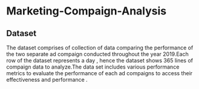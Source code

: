 # Marketing-Compaign-Analysis
## Dataset 
The dataset comprises of collection of data comparing the  performance of the two separate ad compaign conducted throughout the year 2019.Each row of the dataset represents a day , hence the dataset shows 365 lines of compaign data to analyze.The data set includes various performance metrics to evaluate the performance of each ad compaigns to access their effectiveness and performance .